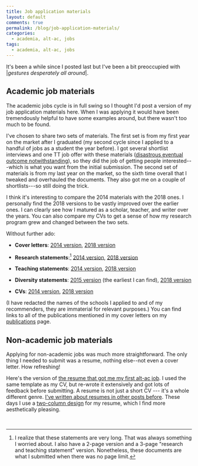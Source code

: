 ```yaml
---
title: Job application materials
layout: default
comments: true
permalink: /blog/job-application-materials/
categories:
  - academia, alt-ac, jobs
tags:
  - academia, alt-ac, jobs
---
```


It's been a while since I posted last but I've been a bit preoccupied with \|*gestures desperately all around*\|.

## Academic job materials

The academic jobs cycle is in full swing so I thought I'd post a version of my job application materials here. When I was applying it would have been tremendously helpful to have some examples around, but there wasn't too much to be found. 

I've chosen to share two sets of materials. The first set is from my first year on the market after I graduated (my second cycle since I applied to a handful of jobs as a student the year before). I got several shortlist interviews and one TT job offer with these materials ([disastrous eventual outcome notwithstanding](https://hkotek.com/blog/on-leaving-academia/)), so they did the job of getting people interested---which is what you want from the initial submission. The second set of materials is from my last year on the market, so the sixth time overall that I tweaked and overhauled the documents. They also got me on a couple of shortlists---so still doing the trick. 

I think it's interesting to compare the 2014 materials with the 2018 ones. I personally find the 2018 versions to be vastly improved over the earlier ones. I can clearly see how I matured as a scholar, teacher, and writer over the years. You can also compare my CVs to get a sense of how my research program grew and changed between the two sets. 

Without further ado: 

* **Cover letters**: [2014 version](https://hkotek.com/job_materials/Kotek-cover-letter-2014.pdf), [2018 version](https://hkotek.com/job_materials/Kotek-cover-letter-2018.pdf)

* **Research statements**:[^1] [2014 version](https://hkotek.com/job_materials/Kotek-research-statement-2014.pdf), [2018 version](https://hkotek.com/job_materials/Kotek-research-statement-2018.pdf)

* **Teaching statements**: [2014 version](https://hkotek.com/job_materials/Kotek-teaching-statement-2014.pdf), [2018 version](https://hkotek.com/job_materials/Kotek-teaching-statement-2018.pdf)

* **Diversity statements**: [2015 version](https://hkotek.com/job_materials/Kotek-diversity-statement-2015.pdf) (the earliest I can find), [2018 version](https://hkotek.com/job_materials/Kotek-diversity-statement-2018.pdf)

* **CVs**: [2014 version](https://hkotek.com/job_materials/KotekCV-2014.pdf), [2018 version](https://hkotek.com/job_materials/KotekCV-2018.pdf)

(I have redacted the names of the schools I applied to and of my recommenders, they are immaterial for relevant purposes.) You can find links to all of the publications mentioned in my cover letters on my [publications](https://hkotek.com/publications.html) page.

## Non-academic job materials

Applying for non-academic jobs was much more straightforward. The only thing I needed to submit was a resume, nothing else--not even a cover letter. How refreshing! 

Here's the version of [the resume that got me my first alt-ac job](https://hkotek.com/job_materials/KotekResume-AppleApp.pdf). I used the same template as my CV, but re-wrote it extensively and got lots of feedback before submitting. A resume is not just a short CV --- it's a whole different genre. [I've written about resumes in other posts before](https://hkotek.com/blog/altac-transferable_skills/). These days I use a [two-column design](https://hkotek.com/KotekResume-2col.pdf) for my resume, which I find more aesthetically pleasing.

&nbsp;

[^1]: I realize that these statements are very long. That was always something I worried about. I also have a 2-page version and a 3-page "research and teaching statement" version. Nonetheless, these documents are what I submitted when there was no page limit. 
